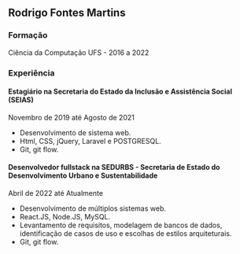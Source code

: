 ## Rodrigo Fontes Martins

### Formação
Ciência da Computação UFS - 2016 a 2022

### Experiência
#### Estagiário na Secretaria do Estado da Inclusão e Assistência Social (SEIAS)
Novembro de 2019 até Agosto de 2021

* Desenvolvimento de sistema web.
* Html, CSS, jQuery, Laravel e POSTGRESQL.
* Git, git flow.

#### Desenvolvedor fullstack na SEDURBS - Secretaria de Estado do Desenvolvimento Urbano e Sustentabilidade
Abril de 2022 até Atualmente

* Desenvolvimento de múltiplos sistemas web.
* React.JS, Node.JS, MySQL.
* Levantamento de requisitos, modelagem de bancos de dados, identificação de casos de uso e escolhas de estilos arquiteturais.
* Git, git flow.
